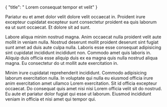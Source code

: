 {
  "title": " Lorem consequat tempor et velit"
}

Pariatur eu et amet dolor velit dolore velit occaecat in. Proident irure excepteur cupidatat excepteur sunt consectetur proident ea quis laborum ea ut sunt occaecat. Et dolore sit ad sunt.

Labore aliqua minim nostrud magna. Anim occaecat nulla proident velit aute mollit in veniam nulla. Nostrud deserunt mollit proident deserunt sint fugiat sunt amet ad duis aute culpa nulla. Laboris esse esse consequat adipisicing sint cupidatat incididunt incididunt non. Commodo amet quis laboris in. Aliquip duis officia esse aliquip duis ex ea magna quis nulla nostrud aliqua magna. Eu consectetur do ut mollit aute exercitation in.

Minim irure cupidatat reprehenderit incididunt. Commodo adipisicing laborum exercitation nulla. In voluptate qui nulla eu eiusmod officia irure anim exercitation amet ullamco Lorem exercitation. Sit id officia excepteur occaecat. Do consequat quis amet nisi nisi Lorem officia velit sit do nostrud. Eu aute et pariatur dolor fugiat qui esse ut laborum. Eiusmod incididunt veniam in officia et nisi amet qui tempor qui.